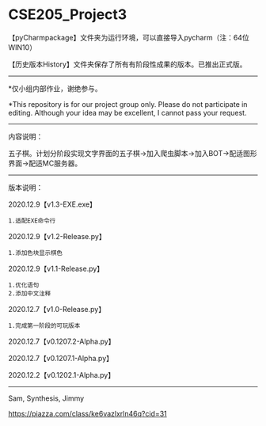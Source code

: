 # CSE205_Project3

【pyCharmpackage】文件夹为运行环境，可以直接导入pycharm（注：64位WIN10）

【历史版本History】文件夹保存了所有有阶段性成果的版本。已推出正式版。

------------------------------------------------------------------------------------------------------------------------------------------------------------------------------

*仅小组内部作业，谢绝参与。

*This repository is for our project group only. Please do not participate in editing. Although your idea may be excellent, I cannot pass your request.

------------------------------------------------------------------------------------------------------------------------------------------------------------------------------

内容说明：

五子棋。计划分阶段实现文字界面的五子棋→加入爬虫脚本→加入BOT→配适图形界面→配适MC服务器。

------------------------------------------------------------------------------------------------------------------------------------------------------------------------------

版本说明：

2020.12.9【v1.3-EXE.exe】

    1.适配EXE命令行


2020.12.9【v1.2-Release.py】

    1.添加色块显示棋色


2020.12.9【v1.1-Release.py】

    1.优化语句
    2.添加中文注释


2020.12.7【v1.0-Release.py】

    1.完成第一阶段的可玩版本

2020.12.7【v0.1207.2-Alpha.py】

2020.12.7【v0.1207.1-Alpha.py】

2020.12.2【v0.1202.1-Alpha.py】

------------------------------------------------------------------------------------------------------------------------------------------------------------------------------

Sam, Synthesis, Jimmy

https://piazza.com/class/ke6vazlxrln46q?cid=31
